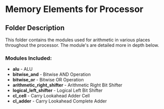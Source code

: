 Memory Elements for Processor
===============================
## Folder Description
This folder contains the modules used for arithmetic in various places throughout the processor. The module's are detailed more in depth below.

### Modules Included:
- **alu**                      - ALU
- **bitwise_and**              - Bitwise AND Operation  
- **bitwise_or**               - Bitwise OR Operation  
- **arithmetic_right_shifter** - Arithmetic Right Bit Shifter  
- **logical_left_shifter**     - Logical Left Bit Shifter  
- **cl_cell**                  - Carry Lookahead Adder Cell 
- **cl_adder**                 - Carry Lookahead Complete Adder   

